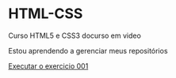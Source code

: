 # HTML-CSS
Curso HTML5 e CSS3 docurso em video

Estou aprendendo a gerenciar meus repositórios

<a href="https://turilr.github.io/HTML-CSS/Exercicios/ex001/index.html"> Executar o exercicio 001